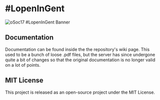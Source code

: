# #LopenInGent 
![oSoc17 #LopenInGent Banner](https://github.com/oSoc17/lopeningent_backend/raw/develop/assets/banner.png "#LopenInGent Banner")

## Documentation
Documentation can be found inside the the repository's wiki page. This used to be a bunch of loose .pdf files, but the server has since undergone quite a bit of changes so that the original documentation is no longer valid on a lot of points.

## MIT License
This project is released as an open-source project under the MIT License.
